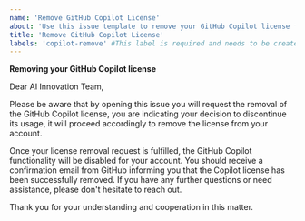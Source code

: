 ```yaml
---
name: 'Remove GitHub Copilot License'
about: 'Use this issue template to remove your GitHub Copilot license from this organization.'
title: 'Remove GitHub Copilot License'
labels: 'copilot-remove' #This label is required and needs to be created in the GitHub Repository, it is used to trigger the workflow that removes GitHub Copilot licenses.
---
```

**Removing your GitHub Copilot license**

Dear AI Innovation Team, 

Please be aware that by opening this issue you will request the removal of the GitHub Copilot license, you are indicating your decision to discontinue its usage, it will proceed accordingly to remove the license from your account.

Once your license removal request is fulfilled, the GitHub Copilot functionality will be disabled for your account. You should receive a confirmation email from GitHub informing you that the Copilot license has been successfully removed. If you have any further questions or need assistance, please don't hesitate to reach out.

Thank you for your understanding and cooperation in this matter.